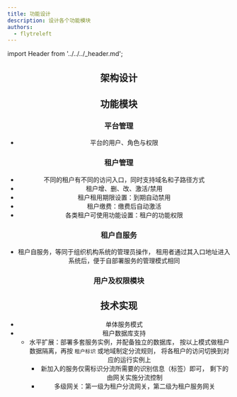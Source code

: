 ```yaml
---
title: 功能设计
description: 设计各个功能模块
authors:
  - flytreleft
---
```


import Header from '../../../\_header.md';

<Header />

## 架构设计

## 功能模块

### 平台管理

- 平台的用户、角色与权限

### 租户管理

- 不同的租户有不同的访问入口，同时支持域名和子路径方式
- 租户增、删、改、激活/禁用
- 租户租用期限设置：到期自动禁用
- 租户缴费：缴费后自动激活
- 各类租户可使用功能设置：租户的功能权限

### 租户自服务

- 租户自服务，等同于组织机构系统的管理员操作，
  租用者通过其入口地址进入系统后，便于自部署服务的管理模式相同

### 用户及权限模块

## 技术实现

- 单体服务模式
- 租户数据库支持
  - 水平扩展：部署多套服务实例，并配备独立的数据库，
    按以上模式做租户数据隔离，再按 `租户标识` 或地域制定分流规则，
    将各租户的访问切换到对应的运行实例上
    - 新加入的服务仅需标识分流所需要的识别信息（标签）即可，
      剩下的由网关实施分流控制
    - 多级网关：第一级为租户分流网关，第二级为租户服务网关
